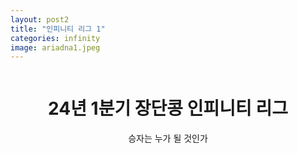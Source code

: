 ```yaml
---
layout: post2
title: "인피니티 리그 1"
categories: infinity
image: ariadna1.jpeg
---
```


<div id="contact" style="display: flex; flex-direction: column; align-items: center; text-align: center;">
  <h1 class="pageTitle">24년 1분기 장단콩 인피니티 리그</h1>
    <a> 승자는 누가 될 것인가 </a>
</div>
